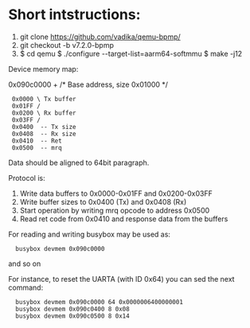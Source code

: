 
# Short intstructions:


1. git clone https://github.com/vadika/qemu-bpmp/
2. git checkout -b v7.2.0-bpmp
3. $ cd qemu
   $ ./configure --target-list=aarm64-softmmu
   $ make -j12



Device memory map:

0x090c0000 +  /* Base address, size 0x01000 */

     0x0000 \ Tx buffer
     0x01FF /
     0x0200 \ Rx buffer
     0x03FF /
     0x0400  -- Tx size
     0x0408  -- Rx size
     0x0410  -- Ret
     0x0500  -- mrq



 Data should be aligned to 64bit paragraph.

 Protocol is:
 1. Write data buffers to 0x0000-0x01FF and 0x0200-0x03FF
 2. Write buffer sizes to 0x0400 (Tx) and 0x0408 (Rx)
 2. Start operation by writing mrq opcode to address 0x0500
 3. Read ret code from 0x0410 and response data from the buffers


For reading and writing busybox may be used as:

      busybox devmem 0x090c0000

and so on

For instance, to reset the UARTA (with ID 0x64) you can sed the next
command:

      busybox devmem 0x090c0000 64 0x0000006400000001
      busybox devmem 0x090c0400 8 0x08
      busybox devmem 0x090c0500 8 0x14

```
